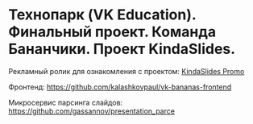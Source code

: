 # Технопарк (VK Education). Финальный проект. Команда Бананчики. Проект KindaSlides.
Рекламный ролик для ознакомления с проектом: [KindaSlides Promo](https://vk.com/video/@tony_muzhts?z=video-92204627_456239789%2Fpl_182496114_-2)

Фронтенд: https://github.com/kalashkovpaul/vk-bananas-frontend

Микросервис парсинга слайдов: https://github.com/gassannov/presentation_parce

